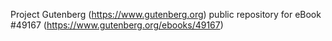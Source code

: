 Project Gutenberg (https://www.gutenberg.org) public repository for eBook #49167 (https://www.gutenberg.org/ebooks/49167)
